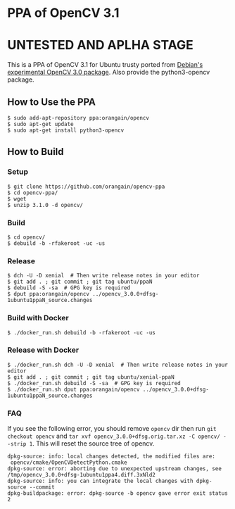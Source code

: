 # PPA of OpenCV 3.1

# UNTESTED AND APLHA STAGE

This is a PPA of OpenCV 3.1 for Ubuntu trusty ported from [Debian's experimental OpenCV 3.0 package](https://packages.debian.org/experimental/python-opencv). Also provide the python3-opencv package.

## How to Use the PPA

```
$ sudo add-apt-repository ppa:orangain/opencv
$ sudo apt-get update
$ sudo apt-get install python3-opencv
```

## How to Build

### Setup

```
$ git clone https://github.com/orangain/opencv-ppa
$ cd opencv-ppa/
$ wget 
$ unzip 3.1.0 -d opencv/ 
```

### Build

```
$ cd opencv/
$ debuild -b -rfakeroot -uc -us
```

### Release

```
$ dch -U -D xenial  # Then write release notes in your editor
$ git add . ; git commit ; git tag ubuntu/ppaN
$ debuild -S -sa  # GPG key is required
$ dput ppa:orangain/opencv ../opencv_3.0.0+dfsg-1ubuntu1ppaN_source.changes
```

### Build with Docker

```
$ ./docker_run.sh debuild -b -rfakeroot -uc -us
```

### Release with Docker

```
$ ./docker_run.sh dch -U -D xenial  # Then write release notes in your editor
$ git add . ; git commit ; git tag ubuntu/xenial-ppaN
$ ./docker_run.sh debuild -S -sa  # GPG key is required
$ ./docker_run.sh dput ppa:orangain/opencv ../opencv_3.0.0+dfsg-1ubuntu1ppaN_source.changes
```

### FAQ

If you see the following error, you should remove `opencv` dir then run `git checkout opencv` and `tar xvf opencv_3.0.0+dfsg.orig.tar.xz -C opencv/ --strip 1`. This will reset the source tree of opencv.

```
dpkg-source: info: local changes detected, the modified files are:
 opencv/cmake/OpenCVDetectPython.cmake
dpkg-source: error: aborting due to unexpected upstream changes, see /tmp/opencv_3.0.0+dfsg-1ubuntu1ppa4.diff.3xNld2
dpkg-source: info: you can integrate the local changes with dpkg-source --commit
dpkg-buildpackage: error: dpkg-source -b opencv gave error exit status 2
```
